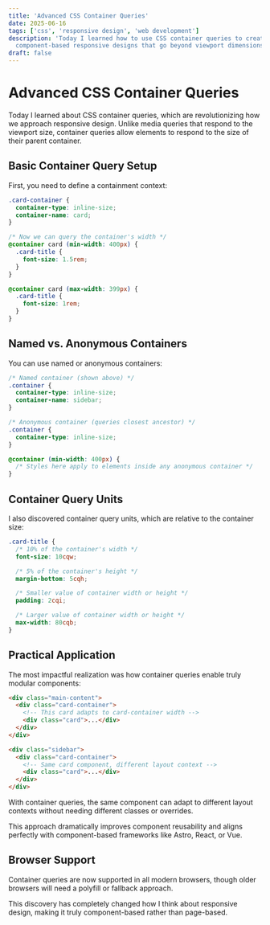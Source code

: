 ```yaml
---
title: 'Advanced CSS Container Queries'
date: 2025-06-16
tags: ['css', 'responsive design', 'web development']
description: 'Today I learned how to use CSS container queries to create truly
  component-based responsive designs that go beyond viewport dimensions.'
draft: false
---
```


# Advanced CSS Container Queries

Today I learned about CSS container queries, which are revolutionizing how we
approach responsive design. Unlike media queries that respond to the viewport
size, container queries allow elements to respond to the size of their parent
container.

## Basic Container Query Setup

First, you need to define a containment context:

```css
.card-container {
  container-type: inline-size;
  container-name: card;
}

/* Now we can query the container's width */
@container card (min-width: 400px) {
  .card-title {
    font-size: 1.5rem;
  }
}

@container card (max-width: 399px) {
  .card-title {
    font-size: 1rem;
  }
}
```

## Named vs. Anonymous Containers

You can use named or anonymous containers:

```css
/* Named container (shown above) */
.container {
  container-type: inline-size;
  container-name: sidebar;
}

/* Anonymous container (queries closest ancestor) */
.container {
  container-type: inline-size;
}

@container (min-width: 400px) {
  /* Styles here apply to elements inside any anonymous container */
}
```

## Container Query Units

I also discovered container query units, which are relative to the container
size:

```css
.card-title {
  /* 10% of the container's width */
  font-size: 10cqw;

  /* 5% of the container's height */
  margin-bottom: 5cqh;

  /* Smaller value of container width or height */
  padding: 2cqi;

  /* Larger value of container width or height */
  max-width: 80cqb;
}
```

## Practical Application

The most impactful realization was how container queries enable truly modular
components:

```html
<div class="main-content">
  <div class="card-container">
    <!-- This card adapts to card-container width -->
    <div class="card">...</div>
  </div>
</div>

<div class="sidebar">
  <div class="card-container">
    <!-- Same card component, different layout context -->
    <div class="card">...</div>
  </div>
</div>
```

With container queries, the same component can adapt to different layout
contexts without needing different classes or overrides.

This approach dramatically improves component reusability and aligns perfectly
with component-based frameworks like Astro, React, or Vue.

## Browser Support

Container queries are now supported in all modern browsers, though older
browsers will need a polyfill or fallback approach.

This discovery has completely changed how I think about responsive design,
making it truly component-based rather than page-based.
